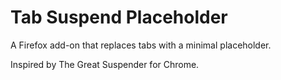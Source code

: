 # Tab Suspend Placeholder

A Firefox add-on that replaces tabs with a minimal placeholder.

Inspired by The Great Suspender for Chrome.

